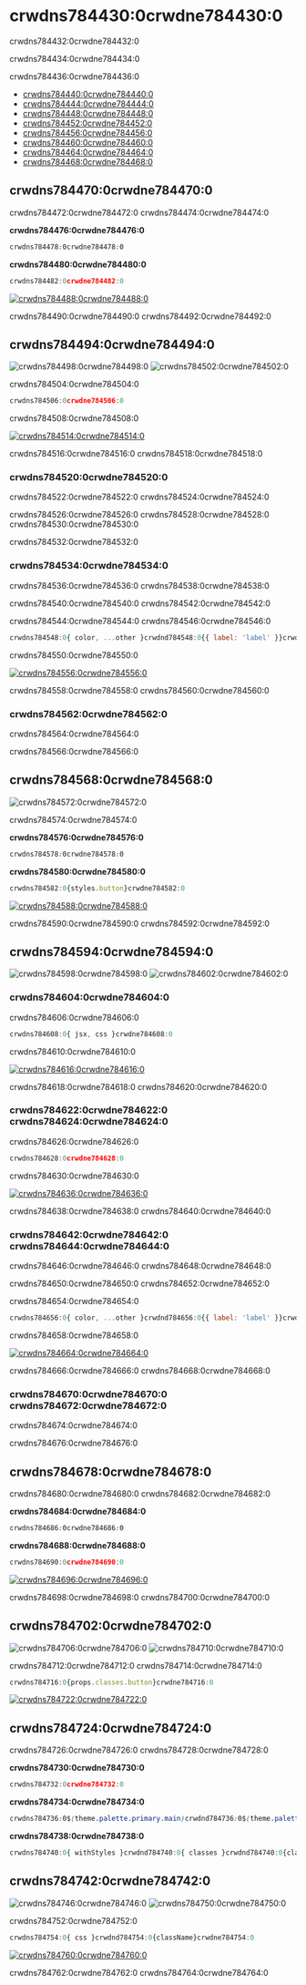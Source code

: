 # crwdns784430:0crwdne784430:0

<p class="description">crwdns784432:0crwdne784432:0</p>

crwdns784434:0crwdne784434:0

crwdns784436:0crwdne784436:0

- [crwdns784440:0crwdne784440:0](crwdns784438:0crwdne784438:0)
- [crwdns784444:0crwdne784444:0](crwdns784442:0crwdne784442:0)
- [crwdns784448:0crwdne784448:0](crwdns784446:0crwdne784446:0)
- [crwdns784452:0crwdne784452:0](crwdns784450:0crwdne784450:0)
- [crwdns784456:0crwdne784456:0](crwdns784454:0crwdne784454:0)
- [crwdns784460:0crwdne784460:0](crwdns784458:0crwdne784458:0)
- [crwdns784464:0crwdne784464:0](crwdns784462:0crwdne784462:0)
- [crwdns784468:0crwdne784468:0](crwdns784466:0crwdne784466:0)

## crwdns784470:0crwdne784470:0

crwdns784472:0crwdne784472:0 crwdns784474:0crwdne784474:0

**crwdns784476:0crwdne784476:0**

```css
crwdns784478:0crwdne784478:0
```

**crwdns784480:0crwdne784480:0**

```jsx
crwdns784482:0crwdne784482:0
```

[![crwdns784488:0crwdne784488:0](crwdns784486:0crwdne784486:0)](crwdns784484:0crwdne784484:0)

crwdns784490:0crwdne784490:0 crwdns784492:0crwdne784492:0

## crwdns784494:0crwdne784494:0

![crwdns784498:0crwdne784498:0](crwdns784496:0crwdne784496:0) ![crwdns784502:0crwdne784502:0](crwdns784500:0crwdne784500:0)

crwdns784504:0crwdne784504:0

```jsx
crwdns784506:0crwdne784506:0
```

crwdns784508:0crwdne784508:0

[![crwdns784514:0crwdne784514:0](crwdns784512:0crwdne784512:0)](crwdns784510:0crwdne784510:0)

crwdns784516:0crwdne784516:0 crwdns784518:0crwdne784518:0

### crwdns784520:0crwdne784520:0

crwdns784522:0crwdne784522:0 crwdns784524:0crwdne784524:0

crwdns784526:0crwdne784526:0 crwdns784528:0crwdne784528:0 crwdns784530:0crwdne784530:0

crwdns784532:0crwdne784532:0

### crwdns784534:0crwdne784534:0

crwdns784536:0crwdne784536:0 crwdns784538:0crwdne784538:0

crwdns784540:0crwdne784540:0 crwdns784542:0crwdne784542:0

crwdns784544:0crwdne784544:0 crwdns784546:0crwdne784546:0

```jsx
crwdns784548:0{ color, ...other }crwdnd784548:0{{ label: 'label' }}crwdnd784548:0{...other}crwdne784548:0
```

crwdns784550:0crwdne784550:0

[![crwdns784556:0crwdne784556:0](crwdns784554:0crwdne784554:0)](crwdns784552:0crwdne784552:0)

crwdns784558:0crwdne784558:0 crwdns784560:0crwdne784560:0

### crwdns784562:0crwdne784562:0

crwdns784564:0crwdne784564:0

crwdns784566:0crwdne784566:0

## crwdns784568:0crwdne784568:0

![crwdns784572:0crwdne784572:0](crwdns784570:0crwdne784570:0)

crwdns784574:0crwdne784574:0

**crwdns784576:0crwdne784576:0**

```css
crwdns784578:0crwdne784578:0
```

**crwdns784580:0crwdne784580:0**

```jsx
crwdns784582:0{styles.button}crwdne784582:0
```

[![crwdns784588:0crwdne784588:0](crwdns784586:0crwdne784586:0)](crwdns784584:0crwdne784584:0)

crwdns784590:0crwdne784590:0 crwdns784592:0crwdne784592:0

## crwdns784594:0crwdne784594:0

![crwdns784598:0crwdne784598:0](crwdns784596:0crwdne784596:0) ![crwdns784602:0crwdne784602:0](crwdns784600:0crwdne784600:0)

### crwdns784604:0crwdne784604:0

crwdns784606:0crwdne784606:0

```jsx
crwdns784608:0{ jsx, css }crwdne784608:0
```

crwdns784610:0crwdne784610:0

[![crwdns784616:0crwdne784616:0](crwdns784614:0crwdne784614:0)](crwdns784612:0crwdne784612:0)

crwdns784618:0crwdne784618:0 crwdns784620:0crwdne784620:0

### crwdns784622:0crwdne784622:0 crwdns784624:0crwdne784624:0

crwdns784626:0crwdne784626:0

```jsx
crwdns784628:0crwdne784628:0
```

crwdns784630:0crwdne784630:0

[![crwdns784636:0crwdne784636:0](crwdns784634:0crwdne784634:0)](crwdns784632:0crwdne784632:0)

crwdns784638:0crwdne784638:0 crwdns784640:0crwdne784640:0

### crwdns784642:0crwdne784642:0 crwdns784644:0crwdne784644:0

crwdns784646:0crwdne784646:0 crwdns784648:0crwdne784648:0

crwdns784650:0crwdne784650:0 crwdns784652:0crwdne784652:0

crwdns784654:0crwdne784654:0

```jsx
crwdns784656:0{ color, ...other }crwdnd784656:0{{ label: 'label' }}crwdnd784656:0{...other}crwdne784656:0
```

crwdns784658:0crwdne784658:0

[![crwdns784664:0crwdne784664:0](crwdns784662:0crwdne784662:0)](crwdns784660:0crwdne784660:0)

crwdns784666:0crwdne784666:0 crwdns784668:0crwdne784668:0

### crwdns784670:0crwdne784670:0 crwdns784672:0crwdne784672:0

crwdns784674:0crwdne784674:0

crwdns784676:0crwdne784676:0

## crwdns784678:0crwdne784678:0

crwdns784680:0crwdne784680:0 crwdns784682:0crwdne784682:0

**crwdns784684:0crwdne784684:0**

```css
crwdns784686:0crwdne784686:0
```

**crwdns784688:0crwdne784688:0**

```jsx
crwdns784690:0crwdne784690:0
```

[![crwdns784696:0crwdne784696:0](crwdns784694:0crwdne784694:0)](crwdns784692:0crwdne784692:0)

crwdns784698:0crwdne784698:0 crwdns784700:0crwdne784700:0

## crwdns784702:0crwdne784702:0

![crwdns784706:0crwdne784706:0](crwdns784704:0crwdne784704:0) ![crwdns784710:0crwdne784710:0](crwdns784708:0crwdne784708:0)

crwdns784712:0crwdne784712:0 crwdns784714:0crwdne784714:0

```jsx
crwdns784716:0{props.classes.button}crwdne784716:0
```

[![crwdns784722:0crwdne784722:0](crwdns784720:0crwdne784720:0)](crwdns784718:0crwdne784718:0)

## crwdns784724:0crwdne784724:0

crwdns784726:0crwdne784726:0 crwdns784728:0crwdne784728:0

**crwdns784730:0crwdne784730:0**

```js
crwdns784732:0crwdne784732:0
```

**crwdns784734:0crwdne784734:0**

```css
crwdns784736:0$(theme.palette.primary.main)crwdnd784736:0$(theme.palette.primary.light)crwdnd784736:0$(theme.typography.caption.fontSize)crwdne784736:0
```

**crwdns784738:0crwdne784738:0**

```js
crwdns784740:0{ withStyles }crwdnd784740:0{ classes }crwdnd784740:0{classes.button}crwdne784740:0
```

## crwdns784742:0crwdne784742:0

![crwdns784746:0crwdne784746:0](crwdns784744:0crwdne784744:0) ![crwdns784750:0crwdne784750:0](crwdns784748:0crwdne784748:0)

crwdns784752:0crwdne784752:0

```jsx
crwdns784754:0{ css }crwdnd784754:0{className}crwdne784754:0
```

[![crwdns784760:0crwdne784760:0](crwdns784758:0crwdne784758:0)](crwdns784756:0crwdne784756:0)

crwdns784762:0crwdne784762:0 crwdns784764:0crwdne784764:0